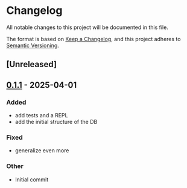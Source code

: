 # Changelog

All notable changes to this project will be documented in this file.

The format is based on [Keep a Changelog](https://keepachangelog.com/en/1.0.0/),
and this project adheres to [Semantic Versioning](https://semver.org/spec/v2.0.0.html).

## [Unreleased]

## [0.1.1](https://github.com/arcuru/EideticaDB/compare/v0.1.0...v0.1.1) - 2025-04-01

### Added

- add tests and a REPL
- add the initial structure of the DB

### Fixed

- generalize even more

### Other

- Initial commit
